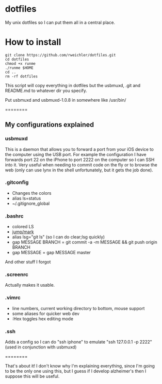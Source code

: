 dotfiles
========

My unix dotfiles so I can put them all in a central place.

# How to install

```Batchfile
git clone https://github.com/rweichler/dotfiles.git
cd dotfiles
chmod +x runme
./runme $HOME
cd ..
rm -rf dotfiles
```

This script will copy everything in dotfiles but the usbmuxd, .git and README.md to whatever dir you specify.

Put usbmuxd and usbmuxd-1.0.8 in somewhere like /usr/bin/

========

## My configurations explained

### usbmuxd

This is a daemon that allows you to forward a port from your iOS device to the computer using the USB port. For example the configuration I have forwards port 22 on the iPhone to port 2222 on the computer so I can SSH into it. Very useful when needing to commit code on the fly or to browse the web (only can use lynx in the shell unfortunately, but it gets the job done).

### .gitconfig

* Changes the colors
* alias ls=status
* ~/.gitignore_global

### .bashrc

* colored LS
* [jump/mark](http://jeroenjanssens.com/2013/08/16/quickly-navigate-your-filesystem-from-the-command-line.html)
* alias lsg="git ls" (so I can do clear;lsg quickly)
* gap MESSAGE BRANCH = git commit -a -m MESSAGE && git push origin BRANCH
* gap MESSAGE = gap MESSAGE master

And other stuff I forgot

### .screenrc

Actually makes it usable.

### .vimrc

* line numbers, current working directory to bottom, mouse support
* some aliases for quicker web dev
* :Hex toggles hex editing mode

### .ssh

Adds a config so I can do "ssh iphone" to emulate "ssh 127.0.0.1 -p 2222" (used in conjunction with usbmuxd)

========

That's about it! I don't know why I'm explaining everything, since I'm going to be the only one using this, but I guess if I develop alzheimer's then I suppose this will be useful.
